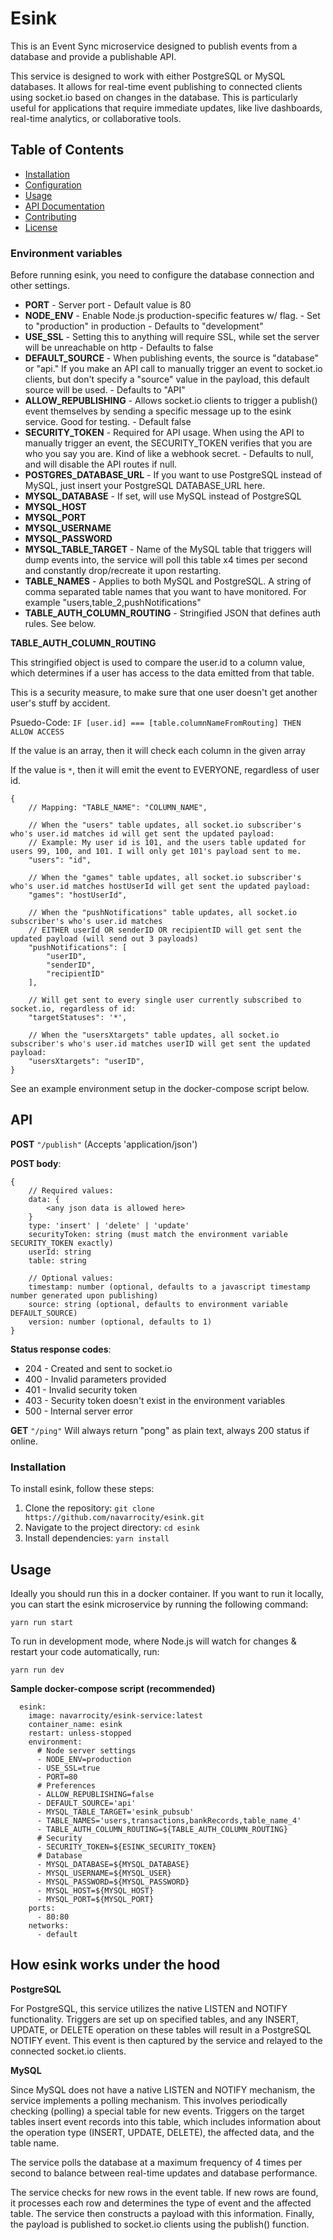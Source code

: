 # Esink
This is an Event Sync microservice designed to publish events from a database and provide a publishable API.

This service is designed to work with either PostgreSQL or MySQL databases. It allows for real-time event publishing to connected clients using socket.io based on changes in the database. This is particularly useful for applications that require immediate updates, like live dashboards, real-time analytics, or collaborative tools.

## Table of Contents
- [Installation](#installation)
- [Configuration](#environment-variables)
- [Usage](#usage)
- [API Documentation](#api-documentation)
- [Contributing](#contributing)
- [License](#license)


### Environment variables
Before running esink, you need to configure the database connection and other settings.


- **PORT** - Server port -  Default value is 80
- **NODE_ENV** - Enable Node.js production-specific features w/ flag. - Set to "production" in production - Defaults to "development"
- **USE_SSL** - Setting this to anything will require SSL, while set the server will be unreachable on http - Defaults to false
- **DEFAULT_SOURCE** - When publishing events, the source is "database" or "api." If you make an API call to manually trigger an event to socket.io clients, but don't specify a "source" value in the payload, this default source will be used. - Defaults to "API"
- **ALLOW_REPUBLISHING** - Allows socket.io clients to trigger a publish() event themselves by sending a specific message up to the esink service. Good for testing. - Default false
- **SECURITY_TOKEN** - Required for API usage. When using the API to manually trigger an event, the SECURITY_TOKEN verifies that you are who you say you are. Kind of like a webhook secret. - Defaults to null, and will disable the API routes if null.
- **POSTGRES_DATABASE_URL** - If you want to use PostgreSQL instead of MySQL, just insert your PostgreSQL DATABASE_URL here.
- **MYSQL_DATABASE** - If set, will use MySQL instead of PostgreSQL
- **MYSQL_HOST**
- **MYSQL_PORT**
- **MYSQL_USERNAME** 
- **MYSQL_PASSWORD**
- **MYSQL_TABLE_TARGET** - Name of the MySQL table that triggers will dump events into, the service will poll this table x4 times per second and constantly drop/recreate it upon restarting.
- **TABLE_NAMES** - Applies to both MySQL and PostgreSQL. A string of comma separated table names that you want to have monitored. For example "users,table_2,pushNotifications"
- **TABLE_AUTH_COLUMN_ROUTING** - Stringified JSON that defines auth rules. See below.

**TABLE_AUTH_COLUMN_ROUTING**

This stringified object is used to compare the user.id to a column value, which determines if a user has access to the data emitted from that table.

This is a security measure, to make sure that one user doesn't get another user's stuff by accident.

Psuedo-Code: `IF [user.id] === [table.columnNameFromRouting] THEN ALLOW ACCESS`

If the value is an array, then it will check each column in the given array

If the value is `*`, then it will emit the event to EVERYONE, regardless of user id.

```
{
    // Mapping: "TABLE_NAME": "COLUMN_NAME",
    
    // When the "users" table updates, all socket.io subscriber's who's user.id matches id will get sent the updated payload:
    // Example: My user id is 101, and the users table updated for users 99, 100, and 101. I will only get 101's payload sent to me.
    "users": "id",
    
    // When the "games" table updates, all socket.io subscriber's who's user.id matches hostUserId will get sent the updated payload: 
    "games": "hostUserId",
    
    // When the "pushNotifications" table updates, all socket.io subscriber's who's user.id matches 
    // EITHER userId OR senderID OR recipientID will get sent the updated payload (will send out 3 payloads)
    "pushNotifications": [
    	"userID",
        "senderID",
        "recipientID"
    ],
    
    // Will get sent to every single user currently subscribed to socket.io, regardless of id:
    "targetStatuses": '*',
    
    // When the "usersXtargets" table updates, all socket.io subscriber's who's user.id matches userID will get sent the updated payload: 
    "usersXtargets": "userID",
}
```

See an example environment setup in the docker-compose script below.


## API
**POST** `"/publish"` (Accepts 'application/json')

**POST body**:
```
{
	// Required values:
    data: {
    	<any json data is allowed here>
    }
    type: 'insert' | 'delete' | 'update'
    securityToken: string (must match the environment variable SECURITY_TOKEN exactly)
    userId: string
    table: string
    
    // Optional values:
    timestamp: number (optional, defaults to a javascript timestamp number generated upon publishing)
    source: string (optional, defaults to environment variable DEFAULT_SOURCE)
    version: number (optional, defaults to 1)
}
```

**Status response codes**:
- 204 - Created and sent to socket.io
- 400 - Invalid parameters provided
- 401 - Invalid security token
- 403 - Security token doesn't exist in the environment variables
- 500 - Internal server error

**GET** `"/ping"`
Will always return "pong" as plain text, always 200 status if online.


### Installation
To install esink, follow these steps:

1. Clone the repository: `git clone https://github.com/navarrocity/esink.git`
2. Navigate to the project directory: `cd esink`
3. Install dependencies: `yarn install`

## Usage
Ideally you should run this in a docker container. If you want to run it locally, you can start the esink microservice by running the following command:

`yarn run start`

To run in development mode, where Node.js will watch for changes & restart your code automatically, run:

`yarn run dev`


**Sample docker-compose script (recommended)**
```
  esink:
    image: navarrocity/esink-service:latest
    container_name: esink
    restart: unless-stopped
    environment:
      # Node server settings
      - NODE_ENV=production
      - USE_SSL=true
      - PORT=80
      # Preferences
      - ALLOW_REPUBLISHING=false
      - DEFAULT_SOURCE='api'
      - MYSQL_TABLE_TARGET='esink_pubsub'
      - TABLE_NAMES='users,transactions,bankRecords,table_name_4'
      - TABLE_AUTH_COLUMN_ROUTING=${TABLE_AUTH_COLUMN_ROUTING}
      # Security
      - SECURITY_TOKEN=${ESINK_SECURITY_TOKEN}
      # Database
      - MYSQL_DATABASE=${MYSQL_DATABASE}
      - MYSQL_USERNAME=${MYSQL_USER}
      - MYSQL_PASSWORD=${MYSQL_PASSWORD}
      - MYSQL_HOST=${MYSQL_HOST}
      - MYSQL_PORT=${MYSQL_PORT}
    ports:
      - 80:80
    networks:
      - default
```



## How esink works under the hood


**PostgreSQL**

For PostgreSQL, this service utilizes the native LISTEN and NOTIFY functionality. Triggers are set up on specified tables, and any INSERT, UPDATE, or DELETE operation on these tables will result in a PostgreSQL NOTIFY event. This event is then captured by the service and relayed to the connected socket.io clients.

**MySQL**

Since MySQL does not have a native LISTEN and NOTIFY mechanism, the service implements a polling mechanism. This involves periodically checking (polling) a special table for new events. Triggers on the target tables insert event records into this table, which includes information about the operation type (INSERT, UPDATE, DELETE), the affected data, and the table name.

The service polls the database at a maximum frequency of 4 times per second to balance between real-time updates and database performance.

The service checks for new rows in the event table.
If new rows are found, it processes each row and determines the type of event and the affected table.
The service then constructs a payload with this information.
Finally, the payload is published to socket.io clients using the publish() function.
